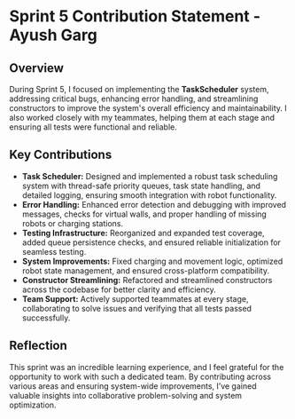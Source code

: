 # Sprint 5 Contribution Statement - Ayush Garg

## Overview

During Sprint 5, I focused on implementing the **TaskScheduler** system, addressing critical bugs, enhancing error handling, and streamlining constructors to improve the system's overall efficiency and maintainability. I also worked closely with my teammates, helping them at each stage and ensuring all tests were functional and reliable.

## Key Contributions

- **Task Scheduler:** Designed and implemented a robust task scheduling system with thread-safe priority queues, task state handling, and detailed logging, ensuring smooth integration with robot functionality.  
- **Error Handling:** Enhanced error detection and debugging with improved messages, checks for virtual walls, and proper handling of missing robots or charging stations.  
- **Testing Infrastructure:** Reorganized and expanded test coverage, added queue persistence checks, and ensured reliable initialization for seamless testing.  
- **System Improvements:** Fixed charging and movement logic, optimized robot state management, and ensured cross-platform compatibility.  
- **Constructor Streamlining:** Refactored and streamlined constructors across the codebase for better clarity and efficiency.  
- **Team Support:** Actively supported teammates at every stage, collaborating to solve issues and verifying that all tests passed successfully.  

## Reflection

This sprint was an incredible learning experience, and I feel grateful for the opportunity to work with such a dedicated team. By contributing across various areas and ensuring system-wide improvements, I’ve gained valuable insights into collaborative problem-solving and system optimization.